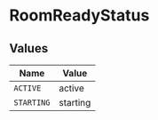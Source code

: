 # RoomReadyStatus


## Values

| Name       | Value      |
| ---------- | ---------- |
| `ACTIVE`   | active     |
| `STARTING` | starting   |